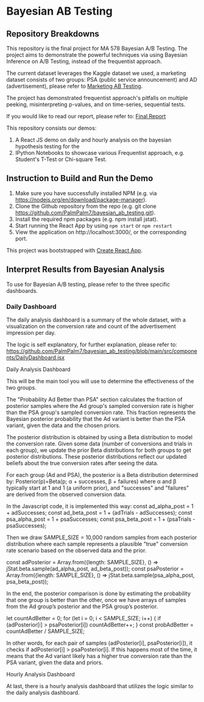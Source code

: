 # Bayesian AB Testing

## Repository Breakdowns
This repository is the final project for MA 578 Bayesian A/B Testing. The project aims to demonstrate the powerful techniques via using Bayesian Inference on A/B Testing, instead of the frequentist approach.

The current dataset leverages the Kaggle dataset we used, a marketing dataset consists of two groups: PSA (public service announcement) and AD (advertisement), please refer to [Marketing AB Testing](https://www.kaggle.com/datasets/faviovaz/marketing-ab-testing).

The project has demonstrated frequentist approach's pitfalls on multiple peeking, misinterpreting p-values, and on time-series, sequential tests.

If you would like to read our report, please refer to:
[Final Report](docs/Final_Report_Bayesian_A_B_Testing.pdf)

This repository consists our demos:

1. A React JS demo on daily and hourly analysis on the bayesian hypothesis testing for the 
2. IPython Notebooks to showcase various Frequentist approach, e.g. Student's T-Test or Chi-square Test.

## Instruction to Build and Run the Demo
1. Make sure you have successfully installed NPM (e.g. via https://nodejs.org/en/download/package-manager).
2. Clone the Github repository from the repo (e.g. git clone https://github.com/PalmPalm7/bayesian_ab_testing.git).
3. Install the required npm packages (e.g. npm install jstat).
4. Start running the React App by using `npm start` or `npm restart`
5. View the application on http://localhost:3000/, or the corresponding port.

This project was bootstrapped with [Create React App](https://github.com/facebook/create-react-app).

## Interpret Results from Bayesian Analysis
To use for Bayesian A/B testing, please refer to the three specific dashboards.

### Daily Dashboard

The daily analysis dashboard is a summary of the whole dataset, with a visualization on the conversion rate and count of the advertisement impression per day.

The logic is self explanatory, for further explanation, please refer to:
https://github.com/PalmPalm7/bayesian_ab_testing/blob/main/src/components/DailyDashboard.jsx

Daily Analysis Dashboard

This will be the main tool you will use to determine the effectiveness of the two groups.

The "Probability Ad Better than PSA" section calculates the fraction of posterior samples where the Ad group's sampled conversion rate is higher than the PSA group's sampled conversion rate. This fraction represents the Bayesian posterior probability that the Ad variant is better than the PSA variant, given the data and the chosen priors.

The posterior distribution is obtained by using a  Beta distribution to model the conversion rate. Given some data (number of conversions and trials in each group), we update the prior Beta distributions for both groups to get posterior distributions. These posterior distributions reflect our updated beliefs about the true conversion rates after seeing the data.

For each group (Ad and PSA), the posterior is a Beta distribution determined by: 
Posterior(p)=Beta(p; α + successes, β + failures)
where α and β typically start at 1 and 1 (a uniform prior), and "successes" and "failures" are derived from the observed conversion data.

In the Javascript code, it is implemented this way:
const ad_alpha_post = 1 + adSuccesses;
const ad_beta_post = 1 + (adTrials - adSuccesses);
const psa_alpha_post = 1 + psaSuccesses;
const psa_beta_post = 1 + (psaTrials - psaSuccesses);

Then we draw SAMPLE_SIZE = 10,000 random samples from each posterior distribution where each sample represents a plausible "true" conversion rate scenario based on the observed data and the prior.

const adPosterior = Array.from({length: SAMPLE_SIZE}, () => jStat.beta.sample(ad_alpha_post, ad_beta_post));
const psaPosterior = Array.from({length: SAMPLE_SIZE}, () => jStat.beta.sample(psa_alpha_post, psa_beta_post));

In the end, the posterior comparison is done by estimating the probability that one group is better than the other, once we have arrays of samples from the Ad group’s posterior and the PSA group’s posterior.

let countAdBetter = 0;
for (let i = 0; i < SAMPLE_SIZE; i++) {
  if (adPosterior[i] > psaPosterior[i]) countAdBetter++;
}
const probAdBetter = countAdBetter / SAMPLE_SIZE;

In other words, for each pair of samples (adPosterior[i], psaPosterior[i]), it checks if adPosterior[i] > psaPosterior[i]. If this happens most of the time, it means that the Ad variant likely has a higher true conversion rate than the PSA variant, given the data and priors.



Hourly Analysis Dashboard


At last, there is a hourly analysis dashboard that utilizes the logic similar to the daily analysis dashboard.
